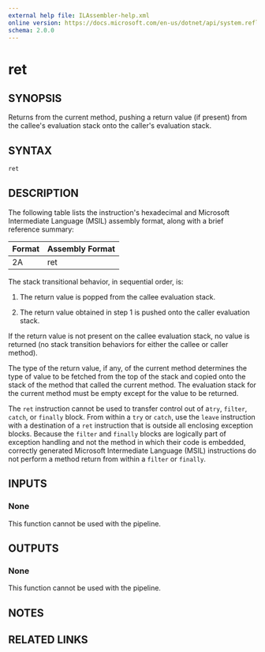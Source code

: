 ```yaml
---
external help file: ILAssembler-help.xml
online version: https://docs.microsoft.com/en-us/dotnet/api/system.reflection.emit.opcodes.ret
schema: 2.0.0
---
```


# ret

## SYNOPSIS

Returns from the current method, pushing a return value (if present) from the callee's evaluation stack onto the caller's evaluation stack.

## SYNTAX

```powershell
ret
```

## DESCRIPTION

The following table lists the instruction's hexadecimal and Microsoft Intermediate Language (MSIL) assembly format, along with a brief reference summary:

| Format | Assembly Format |
| ------ | --------------- |
| 2A     | ret             |

 The stack transitional behavior, in sequential order, is:

1.  The return value is popped from the callee evaluation stack.

2.  The return value obtained in step 1 is pushed onto the caller evaluation stack.

 If the return value is not present on the callee evaluation stack, no value is returned (no stack transition behaviors for either the callee or caller method).

 The type of the return value, if any, of the current method determines the type of value to be fetched from the top of the stack and copied onto the stack of the method that called the current method. The evaluation stack for the current method must be empty except for the value to be returned.

 The `ret` instruction cannot be used to transfer control out of a`try`, `filter`, `catch`, or `finally` block. From within a `try` or `catch`, use the `leave` instruction with a destination of a `ret` instruction that is outside all enclosing exception blocks. Because the `filter` and `finally` blocks are logically part of exception handling and not the method in which their code is embedded, correctly generated Microsoft Intermediate Language (MSIL) instructions do not perform a method return from within a `filter` or `finally`.

## INPUTS

### None

This function cannot be used with the pipeline.

## OUTPUTS

### None

This function cannot be used with the pipeline.

## NOTES

## RELATED LINKS
